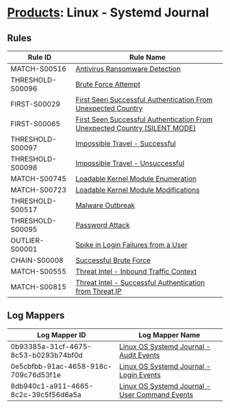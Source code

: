 # [Products](README.md): Linux - Systemd Journal

## Rules

|Rule ID|Rule Name|
|----|----|
|MATCH-S00516|[Antivirus Ransomware Detection](../rules/MATCH-S00516.md)|
|THRESHOLD-S00096|[Brute Force Attempt](../rules/THRESHOLD-S00096.md)|
|FIRST-S00029|[First Seen Successful Authentication From Unexpected Country](../rules/FIRST-S00029.md)|
|FIRST-S00065|[First Seen Successful Authentication From Unexpected Country (SILENT MODE)](../rules/FIRST-S00065.md)|
|THRESHOLD-S00097|[Impossible Travel - Successful](../rules/THRESHOLD-S00097.md)|
|THRESHOLD-S00098|[Impossible Travel - Unsuccessful](../rules/THRESHOLD-S00098.md)|
|MATCH-S00745|[Loadable Kernel Module Enumeration](../rules/MATCH-S00745.md)|
|MATCH-S00723|[Loadable Kernel Module Modifications](../rules/MATCH-S00723.md)|
|THRESHOLD-S00517|[Malware Outbreak](../rules/THRESHOLD-S00517.md)|
|THRESHOLD-S00095|[Password Attack](../rules/THRESHOLD-S00095.md)|
|OUTLIER-S00001|[Spike in Login Failures from a User](../rules/OUTLIER-S00001.md)|
|CHAIN-S00008|[Successful Brute Force](../rules/CHAIN-S00008.md)|
|MATCH-S00555|[Threat Intel - Inbound Traffic Context](../rules/MATCH-S00555.md)|
|MATCH-S00815|[Threat Intel - Successful Authentication from Threat IP](../rules/MATCH-S00815.md)|


## Log Mappers

|Log Mapper ID|Log Mapper Name|
|----|----|
|0b93385a-31cf-4675-8c53-b0293b74bf0d|[Linux OS Systemd Journal - Audit Events](../mappings/0b93385a-31cf-4675-8c53-b0293b74bf0d.md)|
|0e5cbfbb-91ac-4658-918c-709c76d53f1e|[Linux OS Systemd Journal - Login Events](../mappings/0e5cbfbb-91ac-4658-918c-709c76d53f1e.md)|
|8db940c1-a911-4665-8c2c-39c5f56d6a5a|[Linux OS Systemd Journal - User Command Events](../mappings/8db940c1-a911-4665-8c2c-39c5f56d6a5a.md)|


